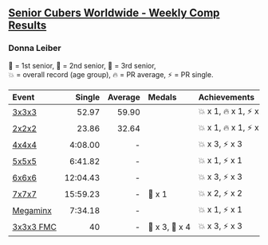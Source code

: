 <style>table {white-space: nowrap;}</style>

## [Senior Cubers Worldwide - Weekly Comp Results](/scw-comp/results/)
### Donna Leiber

<span style="white-space: nowrap;">🥇 = 1st senior</span>, <span style="white-space: nowrap;">🥈 = 2nd senior</span>, <span style="white-space: nowrap;">🥉 = 3rd senior</span>, <span style="white-space: nowrap;">💥 = overall record (age group)</span>, <span style="white-space: nowrap;">🔥 = PR average</span>, <span style="white-space: nowrap;">⚡ = PR single</span>.

| Event | Single | Average | Medals | Achievements|
| :-- | --: | --: | :-- | :-- |
| [3x3x3](333.md) | 52.97 | 59.90 |  | 💥 x 1, 🔥 x 1, ⚡ x 1 |
| [2x2x2](222.md) | 23.86 | 32.64 |  | 💥 x 1, 🔥 x 1, ⚡ x 1 |
| [4x4x4](444.md) | 4:08.00 | - |  | 💥 x 3, ⚡ x 3 |
| [5x5x5](555.md) | 6:41.82 | - |  | 💥 x 1, ⚡ x 1 |
| [6x6x6](666.md) | 12:04.43 | - |  | 💥 x 3, ⚡ x 3 |
| [7x7x7](777.md) | 15:59.23 | - | 🥉 x 1 | 💥 x 2, ⚡ x 2 |
| [Megaminx](minx.md) | 7:34.18 | - |  | 💥 x 1, ⚡ x 1 |
| [3x3x3 FMC](333fm.md) | 40 | - | 🥈 x 3, 🥉 x 4 | 💥 x 3, ⚡ x 3 |

<!-- Global site tag (gtag.js) - Google Analytics -->
<script async src="https://www.googletagmanager.com/gtag/js?id=UA-86348435-3"></script>
<script>window.dataLayer = window.dataLayer || []; function gtag() {dataLayer.push(arguments);} gtag('js', new Date()); gtag('config', 'UA-86348435-3');</script>
